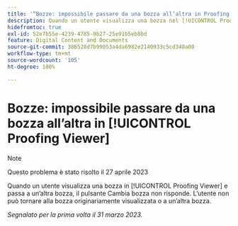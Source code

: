 ```yaml
---
title: '“Bozze: impossibile passare da una bozza all’altra in Proofing Viewer”'
description: Quando un utente visualizza una bozza nel [!UICONTROL Proofing Viewer] e passa a un’altra versione, il menu a discesa della versione viene disattivato e l’utente non può tornare alla versione originale che stava visualizzando o a un’altra versione della bozza.
hidefromtoc: true
exl-id: 52e7b55e-4239-4785-9b27-25e91b5eb8bd
feature: Digital Content and Documents
source-git-commit: 386528d7b99053a4da6982e2140933c5cd348a08
workflow-type: tm+mt
source-wordcount: '105'
ht-degree: 100%

---
```


# Bozze: impossibile passare da una bozza all’altra in [!UICONTROL Proofing Viewer]

>[!NOTE]
>
>Questo problema è stato risolto il 27 aprile 2023

Quando un utente visualizza una bozza in [!UICONTROL Proofing Viewer] e passa a un’altra bozza, il pulsante Cambia bozza non risponde. L’utente non può tornare alla bozza originariamente visualizzata o a un’altra bozza.

_Segnalato per la prima volta il 31 marzo 2023._
